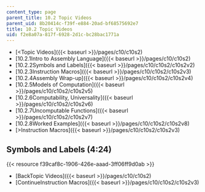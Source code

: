 ```yaml
---
content_type: page
parent_title: 10.2 Topic Videos
parent_uid: 8b20414c-f39f-e884-20ad-bf68575692e7
title: 10.2 Topic Videos
uid: f2e8a07a-817f-6928-2d1c-bc28bac1771a
---
```


*   [\<Topic Videos]({{< baseurl >}}/pages/c10/c10s2)
*   [10.2.1Intro to Assembly Language]({{< baseurl >}}/pages/c10/c10s2)
*   [10.2.2Symbols and Labels]({{< baseurl >}}/pages/c10/c10s2/c10s2v2)
*   [10.2.3Instruction Macros]({{< baseurl >}}/pages/c10/c10s2/c10s2v3)
*   [10.2.4Assembly Wrap-up]({{< baseurl >}}/pages/c10/c10s2/c10s2v4)
*   [10.2.5Models of Computation]({{< baseurl >}}/pages/c10/c10s2/c10s2v5)
*   [10.2.6Computability, Universality]({{< baseurl >}}/pages/c10/c10s2/c10s2v6)
*   [10.2.7Uncomputable Functions]({{< baseurl >}}/pages/c10/c10s2/c10s2v7)
*   [10.2.8Worked Examples]({{< baseurl >}}/pages/c10/c10s2/c10s2v8)
*   [\>Instruction Macros]({{< baseurl >}}/pages/c10/c10s2/c10s2v3)

Symbols and Labels (4:24)
-------------------------

{{< resource f39caf8c-1906-426e-aaad-3ff06ff9d0ab >}}

*   [BackTopic Videos]({{< baseurl >}}/pages/c10/c10s2)
*   [ContinueInstruction Macros]({{< baseurl >}}/pages/c10/c10s2/c10s2v3)